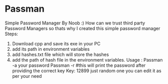 # Passman
Simple Password Manager By Noob :)
How can we trust third party Password Managers so thats why I created this simple password manager
Steps: 
1. Download cpp and save its exe in your PC
2. add its path in environment variables
3. add hashes.txt file which will store the hashes
4. add the path of hash file in the environment variables.
   Usage :
   Passman -a your password
   Passman -r    #this will print the password after providing the correct key
   Key: 12899 just random one you can edit it as per your need

